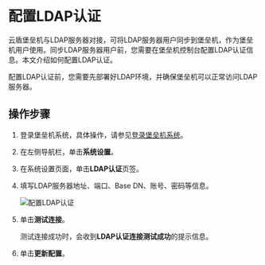 # 配置LDAP认证

云盾堡垒机与LDAP服务器对接，可将LDAP服务器用户同步到堡垒机，作为堡垒机用户使用。同步LDAP服务器用户前，您需要在堡垒机控制台配置LDAP认证信息。本文介绍如何配置LDAP认证。

配置LDAP认证前，您需要先部署好LDAP环境，并确保堡垒机可以正常访问LDAP服务器。

## 操作步骤

1.  登录堡垒机系统，具体操作，请参见[登录堡垒机系统](/intl.zh-CN/用户指南（V3.2版本）/管理员手册/登录堡垒机系统.md)。

2.  在左侧导航栏，单击**系统设置**。

3.  在系统设置页面，单击**LDAP认证**页签。

4.  填写LDAP服务器地址、端口、Base DN、账号、密码等信息。

    ![配置LDAP认证](https://static-aliyun-doc.oss-accelerate.aliyuncs.com/assets/img/zh-CN/5462449951/p99968.png)

5.  单击**测试连接**。

    测试连接成功时，会收到**LDAP认证连接测试成功**的提示信息。

6.  单击**更新配置**。


